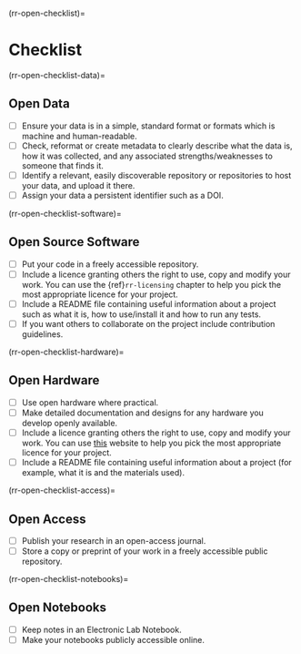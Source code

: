 (rr-open-checklist)=
# Checklist

(rr-open-checklist-data)=
## Open Data


- [ ] Ensure your data is in a simple, standard format or formats which is machine and human-readable.
- [ ] Check, reformat or create metadata to clearly describe what the data is, how it was collected, and any associated strengths/weaknesses to someone that finds it.
- [ ] Identify a relevant, easily discoverable repository or repositories to host your data, and upload it there.
- [ ] Assign your data a persistent identifier such as a DOI.

(rr-open-checklist-software)=
## Open Source Software

- [ ] Put your code in a freely accessible repository.
- [ ] Include a licence granting others the right to use, copy and modify your work. You can use the {ref}`rr-licensing` chapter to help you pick the most appropriate licence for your project.
- [ ] Include a README file containing useful information about a project such as what it is, how to use/install it and how to run any tests.
- [ ] If you want others to collaborate on the project include contribution guidelines.

(rr-open-checklist-hardware)=
## Open Hardware

- [ ] Use open hardware where practical.
- [ ] Make detailed documentation and designs for any hardware you develop openly available.
- [ ] Include a licence granting others the right to use, copy and modify your work. You can use [this](https://choosealicense.com/) website to help you pick the most appropriate licence for your project.
- [ ] Include a README file containing useful information about a project (for example, what it is and the materials used).

(rr-open-checklist-access)=
## Open Access

- [ ] Publish your research in an open-access journal.
- [ ] Store a copy or preprint of your work in a freely accessible public repository.

(rr-open-checklist-notebooks)=
## Open Notebooks

- [ ] Keep notes in an Electronic Lab Notebook.
- [ ] Make your notebooks publicly accessible online.

